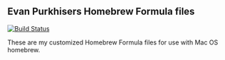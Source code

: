 ## Evan Purkhisers Homebrew Formula files

[![Build Status](https://www.travis-ci.com/EvanPurkhiser/homebrew-personal.svg?branch=master)](https://www.travis-ci.com/EvanPurkhiser/homebrew-personal)

These are my customized Homebrew Formula files for use with Mac OS homebrew.
